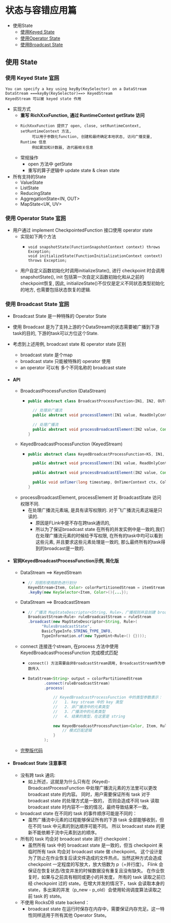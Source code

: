 # 状态与容错应用篇

- 使用State
    - [使用Keyed State](#使用-keyed-state-官网)
    - [使用Operator State](#使用-operator-state-官网)
    - [使用Broadcast State](#使用-broadcast-state-官网)

## 使用 State

### 使用 Keyed State [官网](https://ci.apache.org/projects/flink/flink-docs-release-1.12/dev/stream/state/state.html#using-keyed-state)

```text
You can specify a key using keyBy(KeySelector) on a DataStream
DataStream ===keyBy(KeySelector)==> KeyedStream
KeyedStream 可以被 keyed state 作用
```

- 实现方式
    - **重写 RichXxxFunction, 通过 RuntimeContext getState 访问**
    - ```text
      RichXxxFunction 提供了 open, close, setRuntimeContext, setRuntimeContext 方法,
           可以用于参数化function, 创建和最终确定本地状态, 访问广播变量, Runtime 信息
           例如累加和计数器, 迭代器相关信息
      ```
    - 常规操作
        - open 方法中 getState
        - 重写的算子逻辑中 update state & clean state
- 所有支持的State
    - ValueState<T>
    - ListState<T>
    - ReducingState<T>
    - AggregationState<IN, OUT>
    - MapState<UK, UV>

### 使用 Operator State [官网](https://ci.apache.org/projects/flink/flink-docs-release-1.12/dev/stream/state/state.html#using-operator-state)

- 用户通过 implement CheckpointedFunction 接口使用 operator state
    - 实现如下两个方法
        - ```text
          void snapshotState(FunctionSnapshotContext context) throws Exception;
          void initializeState(FunctionInitializationContext context) throws Exception;
          ```
    - 用户自定义函数初始化时调用initializeState(), 进行 checkpoint 时会调用 snapshotState(), init 包括第一次自定义函数初始化和从之前的checkpoint恢复, 因此,
      initializeState()不仅仅是定义不同状态类型初始化的地方, 也需要包括状态恢复的逻辑.

### 使用 Broadcast State [官网](https://ci.apache.org/projects/flink/flink-docs-release-1.12/dev/stream/state/broadcast_state.html)

- Broadcast State 是一种特殊的 Operator State
- 使用 Broadcast 是为了支持上游的个DataStream的状态需要被广播到下游task的目的, 下游的task可以方位这个State.
- 考虑到上述用例, broadcast state 和 operator state 区别
    - broadcast state 是个map
    - broadcast state 只能被特殊的 operator 使用
    - an operator 可以有 多个不同名称的 broadcast state
- #### API
    - BroadcastProcessFunction (DataStream)
        - ```java
          public abstract class BroadcastProcessFunction<IN1, IN2, OUT> extends BaseBroadcastProcessFunction {

            // 处理非广播流
            public abstract void processElement(IN1 value, ReadOnlyContext ctx, Collector<OUT> out) throws Exception;
            
            // 处理广播流
            public abstract void processBroadcastElement(IN2 value, Context ctx, Collector<OUT> out) throws Exception;
          }
          ```
    - KeyedBroadcastProcessFunction (KeyedStream)
        - ```java
          public abstract class KeyedBroadcastProcessFunction<KS, IN1, IN2, OUT> {

            public abstract void processElement(IN1 value, ReadOnlyContext ctx, Collector<OUT> out) throws Exception;
        
            public abstract void processBroadcastElement(IN2 value, Context ctx, Collector<OUT> out) throws Exception;
        
            public void onTimer(long timestamp, OnTimerContext ctx, Collector<OUT> out) throws Exception;
          }
          ```
    - processBroadcastElement, processElement 对 BroadcastState 访问权限不同.
        - 在处理广播流元素端, 是具有读写权限的. 对于飞广播流元素这端是只读的.
            - 原因是FLink中是不存在跨task通讯的, 
            - 所以为了保证broadcast state 在所有的并发实例中是一致的,我们在处理广播流元素的时候给予写权限, 
              在所有的task中均可以看到这些元素, 并且要求这些元素处理是一致的, 那么最终所有的task得到的broadcast是一致的. 

- #### 官网KeyedBroadcastProcessFunction示例, 简化版
    - DataStream ==> KeyedStream
        - ```java
          // 将图形使用颜色进行划分
          KeyedStream<Item, Color> colorPartitionedStream = itemStream
          .keyBy(new KeySelector<Item, Color>(){...});
          ```
    - DataStream ==> BroadcastStream
        - ```java
          // 广播流 MapStateDescriptor<String, Rule>，广播规则并且创建 broadcast state
          BroadcastStream<Rule> ruleBroadcastStream = ruleStream
          .broadcast(new MapStateDescriptor<String, Rule>(
                "RulesBroadcastState",
                BasicTypeInfo.STRING_TYPE_INFO,
                TypeInformation.of(new TypeHint<Rule>() {})));
          ```
    - connect 连接连个stream, 在process 方法中使用KeyedBroadcastProcessFunction 完成模式匹配
        - ```text
          connect() 方法需要由非BroadcastStream调用, BroadcastStream作为参数传入
          ```
        - ```java
          DataStream<String> output = colorPartitionedStream
                 .connect(ruleBroadcastStream)
                 .process(
                     
                     // KeyedBroadcastProcessFunction 中的类型参数表示：
                     //   1. key stream 中的 key 类型
                     //   2. 非广播流中的元素类型
                     //   3. 广播流中的元素类型
                     //   4. 结果的类型，在这里是 string
                     
                     new KeyedBroadcastProcessFunction<Color, Item, Rule, String>() {
                         // 模式匹配逻辑
                     }
                 );
          ```
    - [完整版代码](https://ci.apache.org/projects/flink/flink-docs-release-1.12/zh/dev/stream/state/broadcast_state.html#broadcastprocessfunction-%E5%92%8C-keyedbroadcastprocessfunction)

- #### Broadcast State 注意事项
    - 没有跨 task 通讯:
        - 如上所述，这就是为什么只有在 (Keyed)-BroadcastProcessFunction 中处理广播流元素的方法里可以更改 broadcast state 的内容。 同时，用户需要保证所有 task 对于
          broadcast state 的处理方式是一致的， 否则会造成不同 task 读取 broadcast state 时内容不一致的情况，最终导致结果不一致。
    - broadcast state 在不同的 task 的事件顺序可能是不同的：
        - 虽然广播流中元素的过程能够保证所有的下游 task 全部能够收到，但在不同 task 中元素的到达顺序可能不同。 所以 broadcast state 的更新不能依赖于流中元素到达的顺序。
    - 所有的 task 均会对 broadcast state 进行 checkpoint：
        - 虽然所有 task 中的 broadcast state 是一致的，但当 checkpoint 来临时所有 task 均会对 broadcast state 做 checkpoint。
          这个设计是为了防止在作业恢复后读文件造成的文件热点。当然这种方式会造成 checkpoint 一定程度的写放大，放大倍数为 p（=并行度）。 Flink 会保证在恢复状态/改变并发的时候数据没有重复且没有缺失。
          在作业恢复时，如果与之前具有相同或更小的并发度， 所有的 task 读取之前已经 checkpoint 过的 state。在增大并发的情况下，task 会读取本身的 state，多出来的并发（p_new -
          p_old）会使用轮询调度算法读取之前 task 的 state。
    - 不使用 RocksDB state backend：
        - broadcast state 在运行时保存在内存中，需要保证内存充足。这一特性同样适用于所有其他 Operator State。